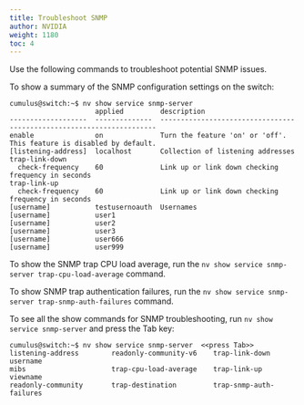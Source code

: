 ```yaml
---
title: Troubleshoot SNMP
author: NVIDIA
weight: 1180
toc: 4
---
```


Use the following commands to troubleshoot potential SNMP issues.

To show a summary of the SNMP configuration settings on the switch:

```
cumulus@switch:~$ nv show service snmp-server
                     applied         description
-------------------  --------------  ---------------------------------------------------------------------
enable               on              Turn the feature 'on' or 'off'.  This feature is disabled by default.
[listening-address]  localhost       Collection of listening addresses
trap-link-down
  check-frequency    60              Link up or link down checking frequency in seconds
trap-link-up
  check-frequency    60              Link up or link down checking frequency in seconds
[username]           testusernoauth  Usernames
[username]           user1
[username]           user2
[username]           user3
[username]           user666
[username]           user999
```

To show the SNMP trap CPU load average, run the `nv show service snmp-server trap-cpu-load-average` command.

To show SNMP trap authentication failures, run the `nv show service snmp-server trap-snmp-auth-failures` command.

To see all the show commands for SNMP troubleshooting, run `nv show service snmp-server` and press the Tab key:

```
cumulus@switch:~$ nv show service snmp-server  <<press Tab>>
listening-address        readonly-community-v6    trap-link-down           username
mibs                     trap-cpu-load-average    trap-link-up             viewname
readonly-community       trap-destination         trap-snmp-auth-failures  
```
